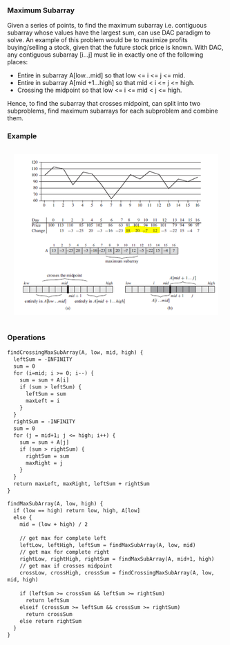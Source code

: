 ### Maximum Subarray

Given a series of points, to find the maximum subarray i.e. contiguous subarray whose values have the largest sum, can use DAC paradigm to solve. An example of this problem would be to maximize profits buying/selling a stock, given that the future stock price is known. With DAC, any contiguous subarray [i...j] must lie in exactly one of the following places:

- Entire in subarray A[low...mid] so that low <= i <= j <= mid.
- Entire in subarray A[mid +1...high] so that mid < i <= j <= high.
- Crossing the midpoint so that low <= i <= mid < j <= high.

Hence, to find the subarray that crosses midpoint, can split into two subproblems, find maximum subarrays for each subproblem and combine them.

### Example

<div style="text-align: center; padding: 15px">
  <img src="../../images/max-subarray.PNG" />
</div>

### Operations

```
findCrossingMaxSubArray(A, low, mid, high) {
  leftSum = -INFINITY
  sum = 0
  for (i=mid; i >= 0; i--) {
    sum = sum + A[i]
    if (sum > leftSum) {
      leftSum = sum
      maxLeft = i
    }
  }
  rightSum = -INFINITY
  sum = 0
  for (j = mid+1; j <= high; i++) {
    sum = sum + A[j]
    if (sum > rightSum) {
      rightSum = sum
      maxRight = j
    }
  }
  return maxLeft, maxRight, leftSum + rightSum
}
```

```
findMaxSubArray(A, low, high) {
  if (low == high) return low, high, A[low]
  else {
    mid = (low + high) / 2

    // get max for complete left
    leftLow, leftHigh, leftSum = findMaxSubArray(A, low, mid)
    // get max for complete right
    rightLow, rightHigh, rightSum = findMaxSubArray(A, mid+1, high)
    // get max if crosses midpoint
    crossLow, crossHigh, crossSum = findCrossingMaxSubArray(A, low, mid, high)

    if (leftSum >= crossSum && leftSum >= rightSum)
      return leftSum
    elseif (crossSum >= leftSum && crossSum >= rightSum)
      return crossSum
    else return rightSum
  }
}
```
